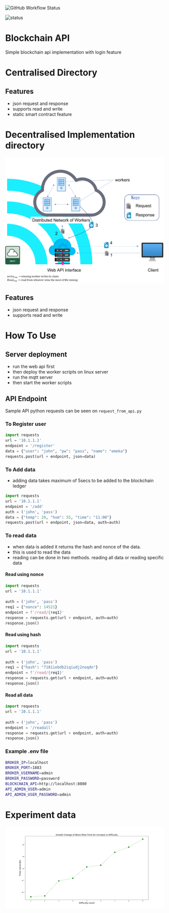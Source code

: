 ![GitHub Workflow Status](https://img.shields.io/github/actions/workflow/status/emylincon/blockchain/python-app.yml?style=for-the-badge&branch=master)

![status](https://github.com/emylincon/blockchain/workflows/AppTest/badge.svg)
# Blockchain API
Simple blockchain api implementation with login feature

# Centralised Directory
## Features
* json request and response
* supports read and write
* static smart contract feature

# Decentralised Implementation directory
![High Level Architecture](images/arch.jpg)
## Features
* json request and response
* supports read and write

# How To Use
## Server deployment
* run the web api first
* then deploy the worker scripts on linux server
* run the mqtt server
* then start the worker scripts

## API Endpoint
Sample API python requests can be seen on `request_from_api.py`
### To Register user
```python
import requests
url = '10.1.1.1'
endpoint = '/register'
data = {"user": "john", "pw": "pass", "name": "emeka"}
requests.post(url + endpoint, json=data)

```

### To Add data
* adding data takes maximum of 5secs to be added to the blockchain ledger
```python
import requests
url = '10.1.1.1'
endpoint = '/add'
auth = ('john', 'pass')
data = {"temp": 20, "hum": 55, "time": "11:00"}
requests.post(url + endpoint, json=data, auth=auth)
```

### To read data
* when data is added it returns the hash and nonce of the data.
* this is used to read the data
* reading can be done in two methods. reading all data or reading specific data

#### Read using nonce
```python
import requests
url = '10.1.1.1'

auth = ('john', 'pass')
req1 = {"nonce": 14521}
endpoint = f'/read/{req1}'
response = requests.get(url + endpoint, auth=auth)
response.json()
```

#### Read using hash
```python
import requests
url = '10.1.1.1'

auth = ('john', 'pass')
req1 = {"hash": "7181iebdb2iqiudj2noqdn"}
endpoint = f'/read/{req1}'
response = requests.get(url + endpoint, auth=auth)
response.json()
```

#### Read all data
```python
import requests
url = '10.1.1.1'

auth = ('john', 'pass')
endpoint = '/readall'
response = requests.get(url + endpoint, auth=auth)
response.json()
```
### Example .env file
```bash
BROKER_IP=localhost
BROKER_PORT=1883
BROKER_USERNAME=admin
BROKER_PASSWORD=password
BLOCKCHAIN_API=http://localhost:8080
API_ADMIN_USER=admin
API_ADMIN_USER_PASSWORD=admin
```
# Experiment data
![High Level Architecture](images/plot_mine_time.png)
